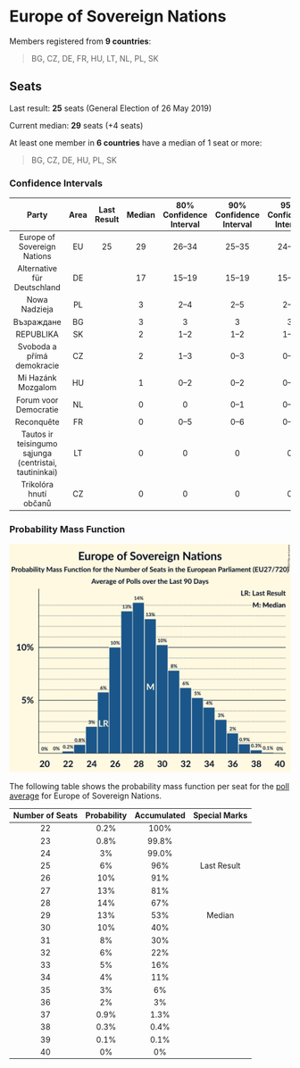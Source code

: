 # Europe of Sovereign Nations

Members registered from **9 countries**:

> BG, CZ, DE, FR, HU, LT, NL, PL, SK

## Seats

Last result: **25** seats (General Election of 26 May 2019)

Current median: **29** seats (+4 seats)

At least one member in **6 countries** have a median of 1 seat or more:

> BG, CZ, DE, HU, PL, SK

### Confidence Intervals

| Party | Area | Last Result | Median | 80% Confidence Interval | 90% Confidence Interval | 95% Confidence Interval | 99% Confidence Interval |
|:-----:|:----:|:-----------:|:------:|:-----------------------:|:-----------------------:|:-----------------------:|:-----------------------:|
| Europe of Sovereign Nations | EU | 25 | 29 | 26–34 | 25–35 | 24–36 | 23–37 |
| Alternative für Deutschland | DE | | 17 | 15–19 | 15–19 | 15–20 | 14–20 |
| Nowa Nadzieja | PL | | 3 | 2–4 | 2–5 | 2–5 | 2–5 |
| Възраждане | BG | | 3 | 3 | 3 | 3 | 3 |
| REPUBLIKA | SK | | 2 | 1–2 | 1–2 | 1–2 | 1–2 |
| Svoboda a přímá demokracie | CZ | | 2 | 1–3 | 0–3 | 0–3 | 0–3 |
| Mi Hazánk Mozgalom | HU | | 1 | 0–2 | 0–2 | 0–2 | 0–2 |
| Forum voor Democratie | NL | | 0 | 0 | 0–1 | 0–1 | 0–1 |
| Reconquête | FR | | 0 | 0–5 | 0–6 | 0–6 | 0–7 |
| Tautos ir teisingumo sąjunga (centristai, tautininkai) | LT | | 0 | 0 | 0 | 0 | 0 |
| Trikolóra hnutí občanů | CZ | | 0 | 0 | 0 | 0 | 0 |

### Probability Mass Function

![Graph with seats probability mass function not yet produced](average-2024-12-31-seats-pmf-europeofsovereignnations.png "Seats Probability Mass Function")

The following table shows the probability mass function per seat for the [poll average](average-2024-12-31.html) for Europe of Sovereign Nations.

| Number of Seats | Probability | Accumulated | Special Marks |
|:---------------:|:-----------:|:-----------:|:-------------:|
| 22 | 0.2% | 100% |  |
| 23 | 0.8% | 99.8% |  |
| 24 | 3% | 99.0% |  |
| 25 | 6% | 96% | Last Result |
| 26 | 10% | 91% |  |
| 27 | 13% | 81% |  |
| 28 | 14% | 67% |  |
| 29 | 13% | 53% | Median |
| 30 | 10% | 40% |  |
| 31 | 8% | 30% |  |
| 32 | 6% | 22% |  |
| 33 | 5% | 16% |  |
| 34 | 4% | 11% |  |
| 35 | 3% | 6% |  |
| 36 | 2% | 3% |  |
| 37 | 0.9% | 1.3% |  |
| 38 | 0.3% | 0.4% |  |
| 39 | 0.1% | 0.1% |  |
| 40 | 0% | 0% |  |


